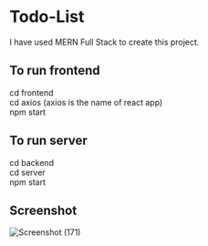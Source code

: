 # Todo-List

I have used MERN Full Stack to create this project. 

## To run frontend 
cd frontend<br>
cd axios   (axios is the name of react app)<br>
npm start

## To run server
cd backend<br>
cd server<br>
npm start

## Screenshot

![Screenshot (171)](https://user-images.githubusercontent.com/64195326/179157191-6e10d91f-795b-486c-b2a5-70ad7b00768b.png)
